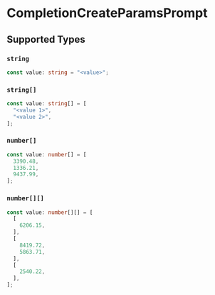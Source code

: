# CompletionCreateParamsPrompt


## Supported Types

### `string`

```typescript
const value: string = "<value>";
```

### `string[]`

```typescript
const value: string[] = [
  "<value 1>",
  "<value 2>",
];
```

### `number[]`

```typescript
const value: number[] = [
  3390.48,
  1336.21,
  9437.99,
];
```

### `number[][]`

```typescript
const value: number[][] = [
  [
    6206.15,
  ],
  [
    8419.72,
    5863.71,
  ],
  [
    2540.22,
  ],
];
```

